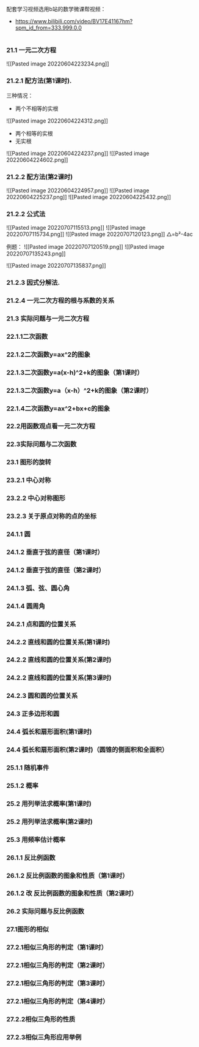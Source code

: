 
配套学习视频选用b站的数学微课帮视频：
- https://www.bilibili.com/video/BV17E41167hm?spm_id_from=333.999.0.0

```toc

```

### 21.1 一元二次方程
![[Pasted image 20220604223234.png]]

### 21.2.1 配方法(第1课时).
三种情况：
- 两个不相等的实根

![[Pasted image 20220604224312.png]]
- 两个相等的实根
- 无实根

![[Pasted image 20220604224237.png]]
![[Pasted image 20220604224602.png]]
### 21.2.2 配方法(第2课时)
![[Pasted image 20220604224957.png]]
![[Pasted image 20220604225237.png]]
![[Pasted image 20220604225432.png]]
### 21.2.2 公式法
![[Pasted image 20220707115513.png]]
![[Pasted image 20220707115734.png]]
![[Pasted image 20220707120123.png]]
△=b²-4ac

例题：
![[Pasted image 20220707120519.png]]
![[Pasted image 20220707135243.png]]

![[Pasted image 20220707135837.png]]
### 21.2.3 因式分解法.

### 21.2.4 一元二次方程的根与系数的关系

### 21.3 实际问题与一元二次方程

### 22.1.1二次函数

### 22.1.2二次函数y=ax^2的图象

### 22.1.3二次函数y=a(x-h)^2+k的图象（第1课时）

### 22.1.3二次函数y=a（x-h）^2+k的图象（第2课时）

### 22.1.4二次函数y=ax^2+bx+c的图象

### 22.2用函数观点看一元二次方程

### 22.3实际问题与二次函数

### 23.1 图形的旋转

### 23.2.1 中心对称

### 23.2.2 中心对称图形

### 23.2.3 关于原点对称的点的坐标

### 24.1.1 圆

### 24.1.2 垂直于弦的直径（第1课时）

### 24.1.2 垂直于弦的直径（第2课时）

### 24.1.3 弧、弦、圆心角

### 24.1.4 圆周角

### 24.2.1 点和圆的位置关系

### 24.2.2 直线和圆的位置关系(第1课时)

### 24.2.2 直线和圆的位置关系(第2课时)

### 24.2.2 直线和圆的位置关系(第3课时)

### 24.2.3 圆和圆的位置关系

### 24.3 正多边形和圆

### 24.4 弧长和扇形面积(第1课时)

### 24.4 弧长和扇形面积(第2课时)（圆锥的侧面积和全面积）

### 25.1.1 随机事件

### 25.1.2 概率

### 25.2 用列举法求概率(第1课时)

### 25.2 用列举法求概率(第2课时)

### 25.3 用频率估计概率

### 26.1.1 反比例函数

### 26.1.2 反比例函数的图象和性质（第1课时）

### 26.1.2 改 反比例函数的图象和性质（第2课时）

### 26.2 实际问题与反比例函数

### 27.1图形的相似

### 27.2.1相似三角形的判定（第1课时）

### 27.2.1相似三角形的判定（第2课时）

### 27.2.1相似三角形的判定（第3课时）

### 27.2.1相似三角形的判定（第4课时）

### 27.2.2相似三角形的性质

### 27.2.3相似三角形应用举例